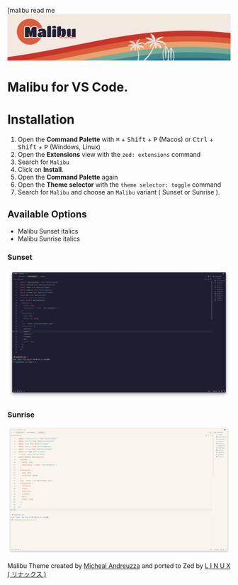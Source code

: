 [malibu read me![Cover](https://github.com/michael-andreuzza/malibu-theme-zed/blob/main/assets/cover.png?raw=true)


# Malibu for VS Code.

# Installation

1. Open the **Command Palette** with <kbd>⌘</kbd> + <kbd>Shift</kbd> + <kbd>P</kbd> (Macos) or <kbd>Ctrl</kbd> + <kbd>Shift</kbd> + <kbd>P</kbd> (Windows, Linux)
2. Open the **Extensions** view with the `zed: extensions` command
3. Search for `Malibu`
4. Click on **Install**.
5. Open the **Command Palette** again
6. Open the **Theme selector** with the `theme selector: toggle` command
7. Search for `Malibu` and choose an `Malibu` variant ( Sunset or Sunrise ).


## Available Options
- Malibu Sunset italics
- Malibu Sunrise italics

### Sunset
![VS Code Marketplace](https://github.com/michael-andreuzza/malibu-theme-zed/blob/main/assets/malibu-sunset.png?raw=true)
### Sunrise
![VS Code Marketplace](https://github.com/michael-andreuzza/malibu-theme-zed/blob/main/assets/malibu-sunrise.png?raw=true)


Malibu Theme created by [Micheal Andreuzza](https://github.com/michael-andreuzza) and ported to Zed by [L I N U X ( リナックス )](https://github.com/linuxmobile)

